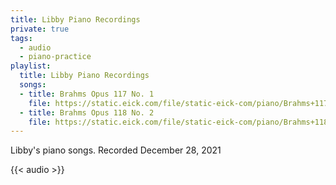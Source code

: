 ```yaml
---
title: Libby Piano Recordings
private: true
tags:
  - audio
  - piano-practice
playlist:
  title: Libby Piano Recordings
  songs:
  - title: Brahms Opus 117 No. 1
    file: https://static.eick.com/file/static-eick-com/piano/Brahms+117+No.+1.mp3
  - title: Brahms Opus 118 No. 2
    file: https://static.eick.com/file/static-eick-com/piano/Brahms+118+No.+2.mp3
---
```

Libby's piano songs.  Recorded December 28, 2021

<!--more-->

{{< audio >}}
